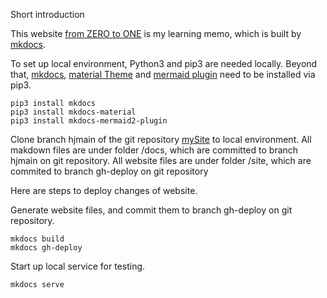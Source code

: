 Short introduction

This website  [from ZERO to ONE](https://huyuhui001.github.io/mySite/) is my learning memo, which is built by [mkdocs](https://www.mkdocs.org/).

To set up local environment, Python3 and pip3 are needed locally. Beyond that, [mkdocs](https://www.mkdocs.org/), [material Theme](https://github.com/squidfunk/mkdocs-material) and [mermaid plugin](https://mermaid-js.github.io/mermaid/#/) need to be installed via pip3.

```
pip3 install mkdocs
pip3 install mkdocs-material
pip3 install mkdocs-mermaid2-plugin
```

Clone branch hjmain of the git repository [mySite](https://github.com/huyuhui001/mySite) to local environment. 
All makdown files are under folder /docs, which are committed to branch hjmain on git repository.
All website files are under folder /site, which are commited to branch gh-deploy on git repository

Here are steps to deploy changes of website.

Generate website files, and commit them to branch gh-deploy on git repository.
```
mkdocs build
mkdocs gh-deploy
```

Start up local service for testing.
```
mkdocs serve
```

